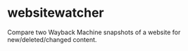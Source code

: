 # websitewatcher
Compare two Wayback Machine snapshots of a website for new/deleted/changed content.
